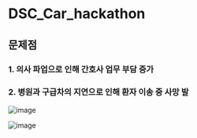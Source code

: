 # DSC_Car_hackathon

## 문제점 

### 1. 의사 파업으로 인해 간호사 업무 부담 증가

### 2. 병원과 구급차의 지연으로 인해 환자 이송 중 사망 발



![image](https://github.com/user-attachments/assets/5adb2be4-637a-4297-b606-37af93cd151f)



![image](https://github.com/user-attachments/assets/c2da3f2f-7cf9-4629-a905-6cbba525f953)



